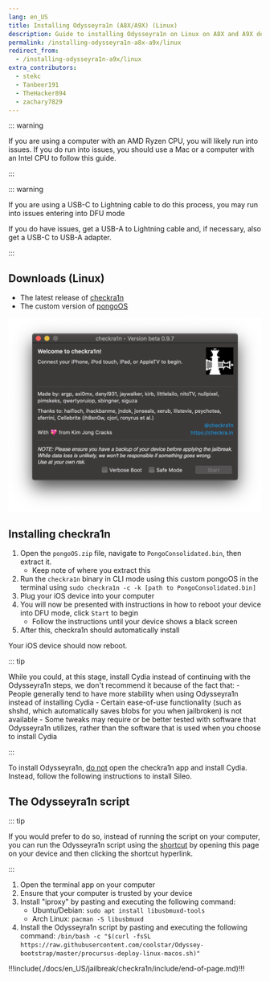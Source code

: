 ```yaml
---
lang: en_US
title: Installing Odysseyra1n (A8X/A9X) (Linux)
description: Guide to installing Odysseyra1n on Linux on A8X and A9X devices
permalink: /installing-odysseyra1n-a8x-a9x/linux
redirect_from:
  - /installing-odysseyra1n-a9x/linux
extra_contributors:
  - stekc
  - Tanbeer191
  - TheHacker894
  - zachary7829
---
```


::: warning

If you are using a computer with an AMD Ryzen CPU, you will likely run into issues. If you do run into issues, you should use a Mac or a computer with an Intel CPU to follow this guide.

:::

::: warning

If you are using a USB-C to Lightning cable to do this process, you may run into issues entering into DFU mode

If you do have issues, get a USB-A to Lightning cable and, if necessary, also get a USB-C to USB-A adapter.

:::

## Downloads (Linux)

- The latest release of [checkra1n](https://checkra.in)
- The custom version of [pongoOS](https://github.com/checkra1n/BugTracker/files/6429930/Pongo.zip)

![A screenshot of the checkra1n application](/assets/images/checkra1n.png)

## Installing checkra1n

1. Open the `pongoOS.zip` file, navigate to `PongoConsolidated.bin`, then extract it.
    - Keep note of where you extract this
1. Run the `checkra1n` binary in CLI mode using this custom pongoOS in the terminal using `sudo checkra1n -c -k [path to PongoConsolidated.bin]`
1. Plug your iOS device into your computer
1. You will now be presented with instructions in how to reboot your device into <router-link to="/faq/#what-is-dfu-mode">DFU mode</router-link>, click `Start` to begin
    - Follow the instructions until your device shows a black screen
1. After this, checkra1n should automatically install

Your iOS device should now reboot.

<!--Will probably make this better later on but this will work for now-->

::: tip

While you could, at this stage, install Cydia instead of continuing with the Odysseyra1n steps, we don't recommend it because of the fact that:
    - People generally tend to have more stability when using Odysseyra1n instead of installing Cydia
    - Certain ease-of-use functionality (such as shshd, which automatically saves blobs for you when jailbroken) is not available
    - Some tweaks may require or be better tested with software that Odysseyra1n utilizes, rather than the software that is used when you choose to install Cydia

:::

To install Odysseyra1n, <u>do not</u> open the checkra1n app and install Cydia. Instead, follow the following instructions to install Sileo.

## The Odysseyra1n script

::: tip

If you would prefer to do so, instead of running the script on your computer, you can run the Odysseyra1n script using the [shortcut](https://www.icloud.com/shortcuts/8d4e206d568d4aadb624b2a6191a3771) by opening this page on your device and then clicking the shortcut hyperlink.

:::

1. Open the terminal app on your computer
1. Ensure that your computer is trusted by your device
1. Install "iproxy" by pasting and executing the following command:
    - Ubuntu/Debian: `sudo apt install libusbmuxd-tools`
    - Arch Linux: `pacman -S libusbmuxd`
1. Install the Odysseyra1n script by pasting and executing the following command: `/bin/bash -c "$(curl -fsSL https://raw.githubusercontent.com/coolstar/Odyssey-bootstrap/master/procursus-deploy-linux-macos.sh)"`

!!!include(./docs/en_US/jailbreak/checkra1n/include/end-of-page.md)!!!
